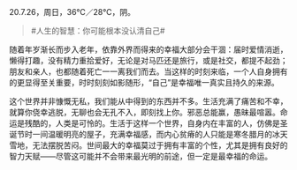 <link href="../../css/style.css" rel="stylesheet" type="text/css" />

<span class="fzzy">20.7.26，周日，36℃／28℃，阴。

> #人生的智慧：你可能根本没认清自己#

<div class="p">

<span class="wavy">随着年岁渐长而步入老年，依靠外界而得来的幸福大部分会干涸：届时爱情消逝，懒得打趣，没有精力重拾爱好，无论是对马匹还是旅行，或是社交，都提不起劲；朋友和亲人，也都随着死亡一一离我们而去。当这样的时刻来临，一个人自身拥有的更显得至关重要，时时刻刻如影随形，“自己”是幸福唯一真实且持久的来源。

<span class="wavy">这个世界并非慷慨无私，我们能从中得到的东西并不多。生活充满了痛苦和不幸，就算你侥幸逃脱，无聊也会无孔不入，即刻找上你。邪恶总能赢，愚昧最喧嚣。命运是残酷的，人类是可怜的。生活于这样一个世界，自身内在丰富的人，仿佛是圣诞节时一间温暖明亮的屋子，充满幸福感，而内心贫瘠的人只能是寒冬腊月的冰天雪地，无法摆脱苦闷。世间最大的幸福莫过于拥有丰富的个性，尤其是拥有良好的智力天赋——尽管这可能并不会带来最光明的前途，但一定是最幸福的命运。

